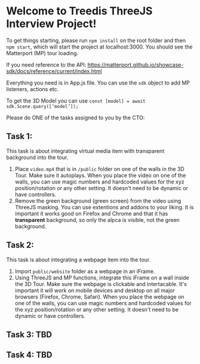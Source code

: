 # Welcome to Treedis ThreeJS Interview Project!

To get things starting, please run `npm install` on the root folder and then `npm start`, which will start the project at localhost:3000. You should see the Matterport (MP) tour loading.

If you need reference to the API:
https://matterport.github.io/showcase-sdk/docs/reference/current/index.html

Everything you need is in App.js file. You can use the `sdk` object to add MP listeners, actions etc.

To get the 3D Model you can use `const [model] = await sdk.Scene.query([‘model’]);`

Please do ONE of the tasks assigned to you by the CTO:

## Task 1:

This task is about integrating virtual media item with transparent background into the tour.

1. Place `video.mp4` that is in `/public` folder on one of the walls in the 3D Tour. Make sure it autoplays. When you place the video on one of the walls, you can use magic numbers and hardcoded values for the xyz position/rotation or any other setting. It doesn't need to be dynamic or have controllers.
2. Remove the green background (green screen) from the video using ThreeJS masking. You can use extentions and addons to your liking. It is important it works good on Firefox and Chrome and that it has **transparent** background, so only the alpca is visible, not the green background.

## Task 2:

This task is about integrating a webpage item into the tour.

1. Import `public/website` folder as a webpage in an iFrame.
2. Using ThreeJS and MP functions, integrate this iFrame on a wall inside the 3D Tour. Make sure the webpage is clickable and intertacable. It's important it will work on mobile devices and desktop on all major browsers (Firefox, Chrome, Safari). When you place the webpage on one of the walls, you can use magic numbers and hardcoded values for the xyz position/rotation or any other setting. It doesn't need to be dynamic or have controllers.

## Task 3: TBD

## Task 4: TBD